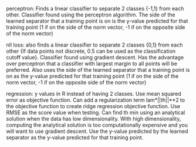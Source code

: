 perceptron: Finds a linear classifier to separate 2 classes {-1,1} from each other. Classifier found using the perceptron algorithm. The side of the learned separator that a training point is on is the y-value predicted for that training point (1 if on the side of the norm vector, -1 if on the opposite side of the norm vector)

nll loss: also finds a linear classifier to separate 2 classes {0,1} from each other {If data points not discrete, 0.5 can be used as the classification cutoff value}. Classifier found using gradient descent. Has the advantage over perceptron that a classifier with largest margin to all points will be preferred. Also uses the side of the learned separator that a training point is on as the y-value predicted for that training point (1 if on the side of the norm vector, -1 if on the opposite side of the norm vector)

regression: y values in R instead of having 2 classes. Use mean squared error as objective function. Can add a regularization term lam*||th||**2 to the objective function to create ridge regression objective function. Use RMSE as the score value when testing. Can find th min using an analytical solution when the data has low dimensionality. With high dimensionality, computing the analytical solution is too computationally expensive and you will want to use gradient descent. Use the y-value predicted by the learned separator as the y-value predicted for that training point.